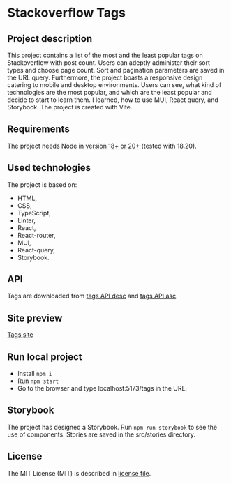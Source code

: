 # Stackoverflow Tags

## Project description
This project contains a list of the most and the least popular tags on Stackoverflow with post count. Users can adeptly administer their sort types and choose page count. Sort and pagination parameters are saved in the URL query. Furthermore, the project boasts a responsive design catering to mobile and desktop environments. Users can see, what kind of technologies are the most popular, and which are the least popular and decide to start to learn them. I learned, how to use MUI, React query, and Storybook. The project is created with Vite.

## Requirements
The project needs Node in [version 18+ or 20+](https://vitejs.dev/guide/#scaffolding-your-first-vite-project) (tested with 18.20).

## Used technologies
The project is based on: 
* HTML,
* CSS,
* TypeScript,
* Linter,
* React,
* React-router,
* MUI,
* React-query,
* Storybook.

## API
Tags are downloaded from [tags API desc](https://api.stackexchange.com/2.3/tags?order=desc&sort=popular&site=stackoverflow) and [tags API asc](https://api.stackexchange.com/2.3/tags?order=asc&sort=popular&site=stackoverflow).

## Site preview
[Tags site](https://amadeuszlisiecki.github.io/tags/)

## Run local project
- Install ```npm i```
- Run ```npm start```
- Go to the browser and type localhost:5173/tags in the URL.

## Storybook
The project has designed a Storybook.
Run ```npm run storybook``` to see the use of components.
Stories are saved in the src/stories directory.

## License
The MIT License (MIT) is described in [license file](/LIICENSE.txt).
